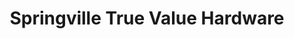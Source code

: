 ---
title: "Springville True Value Hardware"
url: /springville/springville-true-value-hardware/
shop: Eisenwaren
---